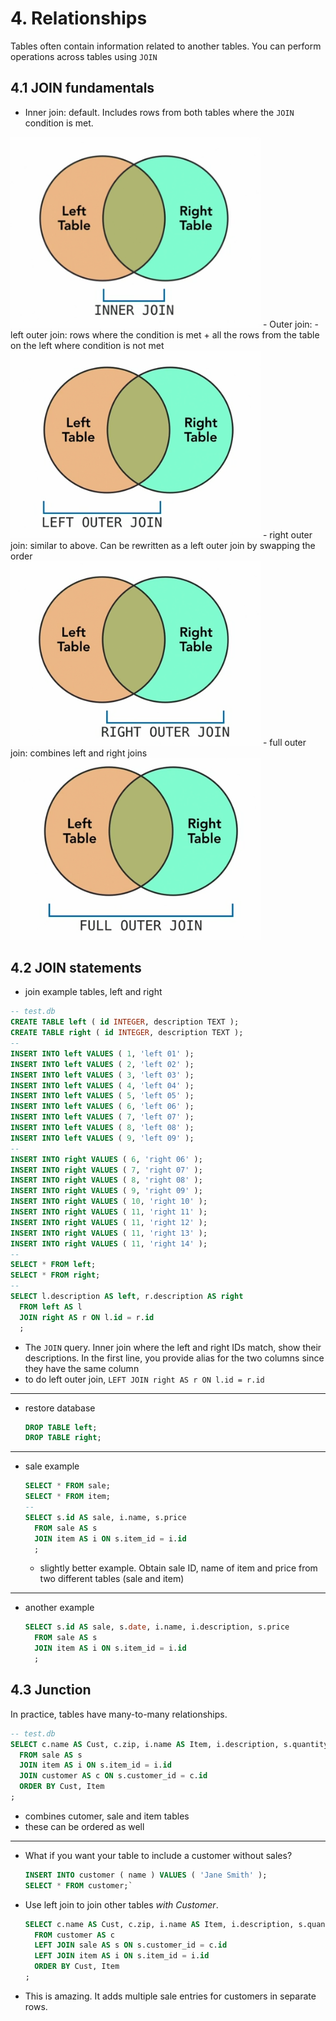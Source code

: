 # 4. Relationships
Tables often contain information related to another tables. You can perform operations across tables using `JOIN`

## 4.1 JOIN fundamentals
- Inner join: default. Includes rows from both tables where the `JOIN` condition is met.
<img src="figures/inner_join.png" width="400">
- Outer join: 
    - left outer join: rows where the condition is met + all the rows from the table on the left where condition is not met <br> <img src="figures/left_outer_join.png" width="400">
    - right outer join: similar to above. Can be rewritten as a left outer join by swapping the order <br> <img src="figures/right_outer_join.png" width="400">
    - full outer join: combines left and right joins <br> <img src="figures/full_outer_join.png" width="400">

## 4.2 JOIN statements 
- join example tables, left and right
```sql
-- test.db
CREATE TABLE left ( id INTEGER, description TEXT );
CREATE TABLE right ( id INTEGER, description TEXT );
--
INSERT INTO left VALUES ( 1, 'left 01' );
INSERT INTO left VALUES ( 2, 'left 02' );
INSERT INTO left VALUES ( 3, 'left 03' );
INSERT INTO left VALUES ( 4, 'left 04' );
INSERT INTO left VALUES ( 5, 'left 05' );
INSERT INTO left VALUES ( 6, 'left 06' );
INSERT INTO left VALUES ( 7, 'left 07' );
INSERT INTO left VALUES ( 8, 'left 08' );
INSERT INTO left VALUES ( 9, 'left 09' );
--
INSERT INTO right VALUES ( 6, 'right 06' );
INSERT INTO right VALUES ( 7, 'right 07' );
INSERT INTO right VALUES ( 8, 'right 08' );
INSERT INTO right VALUES ( 9, 'right 09' );
INSERT INTO right VALUES ( 10, 'right 10' );
INSERT INTO right VALUES ( 11, 'right 11' );
INSERT INTO right VALUES ( 11, 'right 12' );
INSERT INTO right VALUES ( 11, 'right 13' );
INSERT INTO right VALUES ( 11, 'right 14' );
--
SELECT * FROM left;
SELECT * FROM right;
--
SELECT l.description AS left, r.description AS right
  FROM left AS l
  JOIN right AS r ON l.id = r.id
  ;
```
- The `JOIN` query. Inner join where the left and right IDs match, show their descriptions. In the first line, you provide alias for the two columns since they have the same column
- to do left outer join, `LEFT JOIN right AS r ON l.id = r.id`
---
- restore database
  ```sql
  DROP TABLE left;
  DROP TABLE right;
  ```
---
- sale example
  ```sql
  SELECT * FROM sale;
  SELECT * FROM item;
  --
  SELECT s.id AS sale, i.name, s.price 
    FROM sale AS s
    JOIN item AS i ON s.item_id = i.id
    ;
  ```
  - slightly better example. Obtain sale ID, name of item and price from two different tables (sale and item)
---
- another example
  ```sql
  SELECT s.id AS sale, s.date, i.name, i.description, s.price 
    FROM sale AS s
    JOIN item AS i ON s.item_id = i.id
    ;
  ```

## 4.3 Junction
In practice, tables have many-to-many relationships.

```sql
-- test.db
SELECT c.name AS Cust, c.zip, i.name AS Item, i.description, s.quantity AS Quan, s.price AS Price
  FROM sale AS s
  JOIN item AS i ON s.item_id = i.id
  JOIN customer AS c ON s.customer_id = c.id
  ORDER BY Cust, Item
;
```
- combines cutomer, sale and item tables
- these can be ordered as well
---
- What if you want your table to include a customer without sales?
  ```sql
  INSERT INTO customer ( name ) VALUES ( 'Jane Smith' );
  SELECT * FROM customer;`
  ```
- Use left join to join other tables _with Customer_.
  ```sql
  SELECT c.name AS Cust, c.zip, i.name AS Item, i.description, s.quantity AS Quan, s.price AS Price
    FROM customer AS c
    LEFT JOIN sale AS s ON s.customer_id = c.id
    LEFT JOIN item AS i ON s.item_id = i.id
    ORDER BY Cust, Item
  ;
  ```
- This is amazing. It adds multiple sale entries for customers in separate rows.